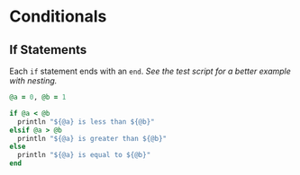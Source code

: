 # Conditionals

## If Statements
Each `if` statement ends with an `end`. *See the test script for a better example with nesting.*

```ruby
@a = 0, @b = 1

if @a < @b
  println "${@a} is less than ${@b}"
elsif @a > @b
  println "${@a} is greater than ${@b}"
else
  println "${@a} is equal to ${@b}"
end
```